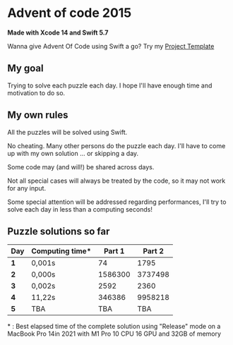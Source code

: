 # Advent of code 2015
**Made with Xcode 14 and Swift 5.7**

Wanna give Advent Of Code using Swift a go? Try my [Project Template](https://github.com/Dean151/AoC-Swift-Template)

## My goal
Trying to solve each puzzle each day.
I hope I'll have enough time and motivation to do so.

## My own rules

All the puzzles will be solved using Swift.

No cheating. Many other persons do the puzzle each day.
I'll have to come up with my own solution ... or skipping a day.

Some code may (and will!) be shared across days.

Not all special cases will always be treated by the code, so it may not work for any input.

Some special attention will be addressed regarding performances, I'll try to solve each day in less than a computing seconds!

## Puzzle solutions so far

| Day    | Computing time\* | Part 1  | Part 2  |
|--------|------------------|---------|---------|
| **1**  | 0,001s           | 74      | 1795    |
| **2**  | 0,000s           | 1586300 | 3737498 |
| **3**  | 0,002s           | 2592    | 2360    |
| **4**  | 11,22s           | 346386  | 9958218 |
| **5**  | TBA              | TBA     | TBA     |

\* : Best elapsed time of the complete solution using "Release" mode on a MacBook Pro 14in 2021 with M1 Pro 10 CPU 16 GPU and 32GB of memory
